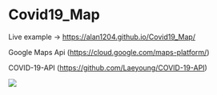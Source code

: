 # Covid19_Map

Live example -> https://alan1204.github.io/Covid19_Map/

Google Maps Api (https://cloud.google.com/maps-platform/)

COVID-19-API (https://github.com/Laeyoung/COVID-19-API)

![](https://repository-images.githubusercontent.com/273776850/1b753d80-b308-11ea-8765-593d206ab301)
